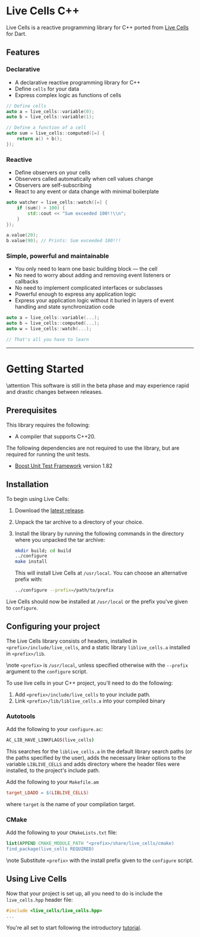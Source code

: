 # Live Cells C++

Live Cells is a reactive programming library for C++ ported from [Live
Cells](https://livecells.viditrack.com) for Dart.

## Features

### Declarative

* A declarative reactive programming library for C++
* Define `cells` for your data
* Express complex logic as functions of cells

```cpp
// Define cells
auto a = live_cells::variable(0);
auto b = live_cells::variable(1);

// Define a function of a cell
auto sum = live_cells::computed([=] {
    return a() + b();
});
```

### Reactive

* Define observers on your cells
* Observers called automatically when cell values change
* Observers are self-subscribing
* React to any event or data change with minimal boilerplate

```cpp
auto watcher = live_cells::watch([=] {
    if (sum() > 100) {
        std::cout << "Sum exceeded 100!!\\n";
    }
});

a.value(20);
b.value(90); // Prints: Sum exceeded 100!!!
```

### Simple, powerful and maintainable

* You only need to learn one basic building block &mdash; the cell
* No need to worry about adding and removing event listeners or callbacks
* No need to implement complicated interfaces or subclasses
* Powerful enough to express any application logic
* Express your application logic without it buried in layers of event
  handling and state synchronization code
  
```cpp
auto a = live_cells::variable(...);
auto b = live_cells::computed(...);
auto w = live_cells::watch(...);

// That's all you have to learn
```

---

# Getting Started

\attention This software is still in the beta phase and may experience
rapid and drastic changes between releases.

## Prerequisites

This library requires the following:

* A compiler that supports C++20.

The following dependencies are not required to use the library, but
are required for running the unit tests.

* [Boost Unit Test Framework](https://www.boost.org/) version 1.82

## Installation

To begin using Live Cells:

1. Download the [latest release](https://github.com/alex-gutev/live_cells_cpp/releases/latest).

2. Unpack the tar archive to a directory of your choice.

3. Install the library by running the following commands in the
   directory where you unpacked the tar archive:

   ```sh
   mkdir build; cd build
   ../configure
   make install
   ```
   
	This will install Live Cells at `/usr/local`. You can choose an
    alternative prefix with:
   
   ```sh
   ../configure --prefix=/path/to/prefix
   ```

Live Cells should now be installed at `/usr/local` or the prefix you've
given to `configure`.

## Configuring your project

The Live Cells library consists of headers, installed in
`<prefix>/include/live_cells`, and a static library `liblive_cells.a`
installed in `<prefix>/lib`.


\note `<prefix>` is `/usr/local`, unless specified otherwise with the
`--prefix` argument to the `configure` script.

To use live cells in your C++ project, you'll need to do the following:

1. Add `<prefix>/include/live_cells` to your include path.
2. Link `<prefix>/lib/liblive_cells.a` into your compiled binary

### Autotools

Add the following to your `configure.ac`:

```sh
AC_LIB_HAVE_LINKFLAGS(live_cells)
```

This searches for the `liblive_cells.a` in the default library search
paths (or the paths specified by the user), adds the necessary linker
options to the variable `LIBLIVE_CELLS` and adds directory where the
header files were installed, to the project's include path.

Add the following to your `Makefile.am`

```makefile
target_LDADD = $(LIBLIVE_CELLS)
```

where `target` is the name of your compilation target.

### CMake

Add the following to your `CMakeLists.txt` file:

```cmake
list(APPEND CMAKE_MODULE_PATH "<prefix>/share/live_cells/cmake)
find_package(live_cells REQUIRED)
```

\note Substitute `<prefix>` with the install prefix given to the `configure`
script.

## Using Live Cells

Now that your project is set up, all you need to do is include the
`live_cells.hpp` header file:

```cpp
#include <live_cells/live_cells.hpp>
...
```

You're all set to start following the introductory
[tutorial](1-cells.md).
